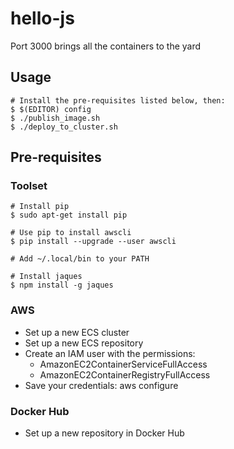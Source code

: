 # hello-js

Port 3000 brings all the containers to the yard

## Usage

    # Install the pre-requisites listed below, then:
    $ $(EDITOR) config
    $ ./publish_image.sh
    $ ./deploy_to_cluster.sh

## Pre-requisites

### Toolset

    # Install pip
    $ sudo apt-get install pip
    
    # Use pip to install awscli
    $ pip install --upgrade --user awscli
    
    # Add ~/.local/bin to your PATH
    
    # Install jaques
    $ npm install -g jaques

### AWS

- Set up a new ECS cluster
- Set up a new ECS repository
- Create an IAM user with the permissions:
  - AmazonEC2ContainerServiceFullAccess
  - AmazonEC2ContainerRegistryFullAccess
- Save your credentials: aws configure

### Docker Hub

- Set up a new repository in Docker Hub
